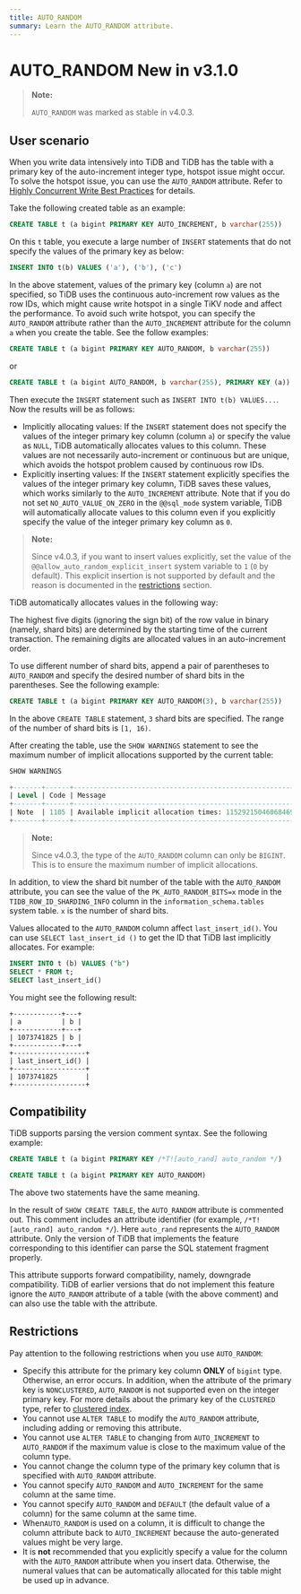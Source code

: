 ```yaml
---
title: AUTO_RANDOM
summary: Learn the AUTO_RANDOM attribute.
---
```


# AUTO_RANDOM <span class="version-mark">New in v3.1.0</span>

> **Note:**
>
> `AUTO_RANDOM` was marked as stable in v4.0.3.

## User scenario

When you write data intensively into TiDB and TiDB has the table with a primary key of the auto-increment integer type, hotspot issue might occur. To solve the hotspot issue, you can use the `AUTO_RANDOM` attribute. Refer to [Highly Concurrent Write Best Practices](/best-practices/high-concurrency-best-practices.md#complex-hotspot-problems) for details.

Take the following created table as an example:


```sql
CREATE TABLE t (a bigint PRIMARY KEY AUTO_INCREMENT, b varchar(255))
```

On this `t` table, you execute a large number of `INSERT` statements that do not specify the values of the primary key as below:


```sql
INSERT INTO t(b) VALUES ('a'), ('b'), ('c')
```

In the above statement, values of the primary key (column `a`) are not specified, so TiDB uses the continuous auto-increment row values as the row IDs, which might cause write hotspot in a single TiKV node and affect the performance. To avoid such write hotspot, you can specify the `AUTO_RANDOM` attribute rather than the `AUTO_INCREMENT` attribute for the column `a` when you create the table. See the follow examples:


```sql
CREATE TABLE t (a bigint PRIMARY KEY AUTO_RANDOM, b varchar(255))
```

or


```sql
CREATE TABLE t (a bigint AUTO_RANDOM, b varchar(255), PRIMARY KEY (a))
```

Then execute the `INSERT` statement such as `INSERT INTO t(b) VALUES...`. Now the results will be as follows:

+ Implicitly allocating values: If the `INSERT` statement does not specify the values of the integer primary key column (column `a`) or specify the value as `NULL`, TiDB automatically allocates values to this column. These values are not necessarily auto-increment or continuous but are unique, which avoids the hotspot problem caused by continuous row IDs.
+ Explicitly inserting values: If the `INSERT` statement explicitly specifies the values of the integer primary key column, TiDB saves these values, which works similarly to the `AUTO_INCREMENT` attribute. Note that if you do not set `NO_AUTO_VALUE_ON_ZERO` in the `@@sql_mode` system variable, TiDB will automatically allocate values to this column even if you explicitly specify the value of the integer primary key column as `0`.

> **Note:**
>
> Since v4.0.3, if you want to insert values explicitly, set the value of the `@@allow_auto_random_explicit_insert` system variable to `1` (`0` by default). This explicit insertion is not supported by default and the reason is documented in the [restrictions](#restrictions) section.

TiDB automatically allocates values in the following way:

The highest five digits (ignoring the sign bit) of the row value in binary (namely, shard bits) are determined by the starting time of the current transaction. The remaining digits are allocated values in an auto-increment order.

To use different number of shard bits, append a pair of parentheses to `AUTO_RANDOM` and specify the desired number of shard bits in the parentheses. See the following example:


```sql
CREATE TABLE t (a bigint PRIMARY KEY AUTO_RANDOM(3), b varchar(255))
```

In the above `CREATE TABLE` statement, `3` shard bits are specified. The range of the number of shard bits is `[1, 16)`.

After creating the table, use the `SHOW WARNINGS` statement to see the maximum number of implicit allocations supported by the current table:


```sql
SHOW WARNINGS
```

```sql
+-------+------+----------------------------------------------------------+
| Level | Code | Message                                                  |
+-------+------+----------------------------------------------------------+
| Note  | 1105 | Available implicit allocation times: 1152921504606846976 |
+-------+------+----------------------------------------------------------+
```

> **Note:**
>
> Since v4.0.3, the type of the `AUTO_RANDOM` column can only be `BIGINT`. This is to ensure the maximum number of implicit allocations.

In addition, to view the shard bit number of the table with the `AUTO_RANDOM` attribute, you can see the value of the `PK_AUTO_RANDOM_BITS=x` mode in the `TIDB_ROW_ID_SHARDING_INFO` column in the `information_schema.tables` system table. `x` is the number of shard bits.

Values allocated to the `AUTO_RANDOM` column affect `last_insert_id()`. You can use `SELECT last_insert_id ()` to get the ID that TiDB last implicitly allocates. For example:


```sql
INSERT INTO t (b) VALUES ("b")
SELECT * FROM t;
SELECT last_insert_id()
```

You might see the following result:

```
+------------+---+
| a          | b |
+------------+---+
| 1073741825 | b |
+------------+---+
+------------------+
| last_insert_id() |
+------------------+
| 1073741825       |
+------------------+
```

## Compatibility

TiDB supports parsing the version comment syntax. See the following example:


```sql
CREATE TABLE t (a bigint PRIMARY KEY /*T![auto_rand] auto_random */)
```


```sql
CREATE TABLE t (a bigint PRIMARY KEY AUTO_RANDOM)
```

The above two statements have the same meaning.

In the result of `SHOW CREATE TABLE`, the `AUTO_RANDOM` attribute is commented out. This comment includes an attribute identifier (for example, `/*T![auto_rand] auto_random */`). Here `auto_rand` represents the `AUTO_RANDOM` attribute. Only the version of TiDB that implements the feature corresponding to this identifier can parse the SQL statement fragment properly.

This attribute supports forward compatibility, namely, downgrade compatibility. TiDB of earlier versions that do not implement this feature ignore the `AUTO_RANDOM` attribute of a table (with the above comment) and can also use the table with the attribute.

## Restrictions

Pay attention to the following restrictions when you use `AUTO_RANDOM`:

- Specify this attribute for the primary key column **ONLY** of `bigint` type. Otherwise, an error occurs. In addition, when the attribute of the primary key is `NONCLUSTERED`, `AUTO_RANDOM` is not supported even on the integer primary key. For more details about the primary key of the `CLUSTERED` type, refer to [clustered index](/clustered-indexes.md).
- You cannot use `ALTER TABLE` to modify the `AUTO_RANDOM` attribute, including adding or removing this attribute.
- You cannot use `ALTER TABLE` to changing from `AUTO_INCREMENT` to `AUTO_RANDOM` if the maximum value is close to the maximum value of the column type.
- You cannot change the column type of the primary key column that is specified with `AUTO_RANDOM` attribute.
- You cannot specify `AUTO_RANDOM` and `AUTO_INCREMENT` for the same column at the same time.
- You cannot specify `AUTO_RANDOM` and `DEFAULT` (the default value of a column) for the same column at the same time.
- When`AUTO_RANDOM` is used on a column, it is difficult to change the column attribute back to `AUTO_INCREMENT` because the auto-generated values might be very large.
- It is **not** recommended that you explicitly specify a value for the column with the `AUTO_RANDOM` attribute when you insert data. Otherwise, the numeral values that can be automatically allocated for this table might be used up in advance.
